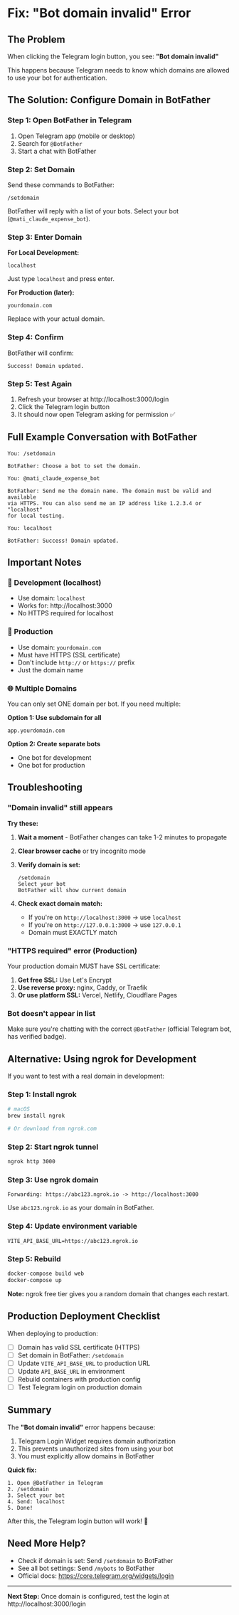 # Fix: "Bot domain invalid" Error

## The Problem

When clicking the Telegram login button, you see: **"Bot domain invalid"**

This happens because Telegram needs to know which domains are allowed to use your bot for authentication.

## The Solution: Configure Domain in BotFather

### Step 1: Open BotFather in Telegram

1. Open Telegram app (mobile or desktop)
2. Search for `@BotFather`
3. Start a chat with BotFather

### Step 2: Set Domain

Send these commands to BotFather:

```
/setdomain
```

BotFather will reply with a list of your bots. Select your bot (`@mati_claude_expense_bot`).

### Step 3: Enter Domain

**For Local Development:**

```
localhost
```

Just type `localhost` and press enter.

**For Production (later):**

```
yourdomain.com
```

Replace with your actual domain.

### Step 4: Confirm

BotFather will confirm:
```
Success! Domain updated.
```

### Step 5: Test Again

1. Refresh your browser at http://localhost:3000/login
2. Click the Telegram login button
3. It should now open Telegram asking for permission ✅

## Full Example Conversation with BotFather

```
You: /setdomain

BotFather: Choose a bot to set the domain.

You: @mati_claude_expense_bot

BotFather: Send me the domain name. The domain must be valid and available 
via HTTPS. You can also send me an IP address like 1.2.3.4 or "localhost" 
for local testing.

You: localhost

BotFather: Success! Domain updated.
```

## Important Notes

### 🔧 Development (localhost)

- Use domain: `localhost`
- Works for: http://localhost:3000
- No HTTPS required for localhost

### 🚀 Production

- Use domain: `yourdomain.com`
- Must have HTTPS (SSL certificate)
- Don't include `http://` or `https://` prefix
- Just the domain name

### 🌐 Multiple Domains

You can only set ONE domain per bot. If you need multiple:

**Option 1: Use subdomain for all**
```
app.yourdomain.com
```

**Option 2: Create separate bots**
- One bot for development
- One bot for production

## Troubleshooting

### "Domain invalid" still appears

**Try these:**

1. **Wait a moment** - BotFather changes can take 1-2 minutes to propagate

2. **Clear browser cache** or try incognito mode

3. **Verify domain is set:**
   ```
   /setdomain
   Select your bot
   BotFather will show current domain
   ```

4. **Check exact domain match:**
   - If you're on `http://localhost:3000` → use `localhost`
   - If you're on `http://127.0.0.1:3000` → use `127.0.0.1`
   - Domain must EXACTLY match

### "HTTPS required" error (Production)

Your production domain MUST have SSL certificate:

1. **Get free SSL:** Use Let's Encrypt
2. **Use reverse proxy:** nginx, Caddy, or Traefik
3. **Or use platform SSL:** Vercel, Netlify, Cloudflare Pages

### Bot doesn't appear in list

Make sure you're chatting with the correct `@BotFather` (official Telegram bot, has verified badge).

## Alternative: Using ngrok for Development

If you want to test with a real domain in development:

### Step 1: Install ngrok
```bash
# macOS
brew install ngrok

# Or download from ngrok.com
```

### Step 2: Start ngrok tunnel
```bash
ngrok http 3000
```

### Step 3: Use ngrok domain
```
Forwarding: https://abc123.ngrok.io -> http://localhost:3000
```

Use `abc123.ngrok.io` as your domain in BotFather.

### Step 4: Update environment variable
```env
VITE_API_BASE_URL=https://abc123.ngrok.io
```

### Step 5: Rebuild
```bash
docker-compose build web
docker-compose up
```

**Note:** ngrok free tier gives you a random domain that changes each restart.

## Production Deployment Checklist

When deploying to production:

- [ ] Domain has valid SSL certificate (HTTPS)
- [ ] Set domain in BotFather: `/setdomain`
- [ ] Update `VITE_API_BASE_URL` to production URL
- [ ] Update `API_BASE_URL` in environment
- [ ] Rebuild containers with production config
- [ ] Test Telegram login on production domain

## Summary

The **"Bot domain invalid"** error happens because:
1. Telegram Login Widget requires domain authorization
2. This prevents unauthorized sites from using your bot
3. You must explicitly allow domains in BotFather

**Quick fix:**
```
1. Open @BotFather in Telegram
2. /setdomain
3. Select your bot
4. Send: localhost
5. Done!
```

After this, the Telegram login button will work! 🎉

## Need More Help?

- Check if domain is set: Send `/setdomain` to BotFather
- See all bot settings: Send `/mybots` to BotFather  
- Official docs: https://core.telegram.org/widgets/login

---

**Next Step:** Once domain is configured, test the login at http://localhost:3000/login
